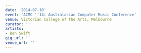 ```yaml
---
date: '2014-07-10'
event: 'ACMC ''14: Australasian Computer Music Conference'
venue: Victorian College of the Arts, Melbourne
curator: ''
artists:
- Ben Swift
gig_url: ''
venue_url: ''
---
```

